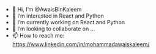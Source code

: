 - 👋 Hi, I’m @AwaisBinKaleem
- 👀 I’m interested in React and Python
- 🌱 I’m currently working on React and Python
- 💞️ I’m looking to collaborate on ...
- 📫 How to reach me: https://www.linkedin.com/in/mohammadawaiskaleem/

<!---
awaiskaleem9009/awaiskaleem9009 is a ✨ special ✨ repository because its `README.md` (this file) appears on your GitHub profile.
You can click the Preview link to take a look at your changes.
--->
